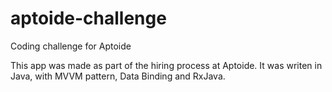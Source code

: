 # aptoide-challenge
Coding challenge for Aptoide

This app was made as part of the hiring process at Aptoide.
It was writen in Java, with MVVM pattern, Data Binding and RxJava.

